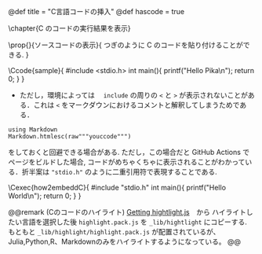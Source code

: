 @def title = "C言語コードの挿入"
@def hascode = true


\chapter{C のコードの実行結果を表示}

\prop{}{ソースコードの表示}{
つぎのように C のコードを貼り付けることができる.
}

\Ccode{sample}{
#include <stdio.h>
int main(){
    printf("Hello Pika\n");
    return 0;
}
}

- ただし，環境によっては 　`include` の周りの `<` と `>` が表示されないことがある．これは `<` をマークダウンにおけるコメントと解釈してしまうためである．

```
using Markdown
Markdown.htmlesc(raw"""youccode""")
```

をしておくと回避できる場合がある. ただし，この場合だと GitHub Actions でページをビルドした場合, コードがめちゃくちゃに表示されることがわかっている．折半案は `"stdio.h"` のように二重引用符で表現することである.

\Cexec{how2embeddC}{
#include "stdio.h"
int main(){
    printf("Hello World\n");
    return 0;
}
}

<!-- theorem 環境でバッククォーとが必要になる場合は newcommand を使わず @@theorem ... @@ を使うようにする -->
@@remark (Cのコードのハイライト)
    [Getting hightlight.js](https://highlightjs.org/download/)　から ハイライトしたい言語を選択した後 `highlight.pack.js` を `_lib/hightlight` にコピーする. もともと `_lib/highlight/highlight.pack.js` が配置されているが、Julia,Python,R、Markdownのみをハイライトするようになっている。
@@
